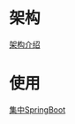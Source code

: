 # 架构

[架构介绍](https://github.com/javahongxi/whatsmars/wiki/rocketmq-%E5%90%90%E8%A1%80%E6%80%BB%E7%BB%93)



# 使用

[集中SpringBoot](https://blog.csdn.net/hundan_520520/article/details/129666625)
